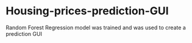 # Housing-prices-prediction-GUI
Random Forest Regression model was trained and was used to create a prediction GUI
